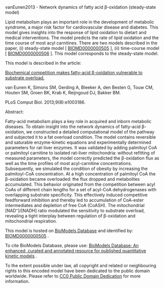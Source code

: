 

vanEunen2013 - Network dynamics of fatty acid β-oxidation (steady-state model)

Lipid metabolism plays an important role in the development of metabolic
syndrome, a major risk factor for cardiovascular disease and diabetes. This
model gives insights into the response of lipid oxidation to dietart and
medical interventions. The model predicts the rate of lipid oxidation and the
time course of most acyl carnitines. There are two models described in the
paper, (i) steady-state model [
[BIOMD0000000505](http://identifiers.org/biomodels.db/BIOMD0000000505) ], (ii)
time-course model [
[BIOMD0000000506](http://identifiers.org/biomodels.db/BIOMD0000000506) ]. This
model corresponds to the steady-state model.

This model is described in the article:

[Biochemical competition makes fatty-acid β-oxidation vulnerable to substrate
overload.](http://identifiers.org/pubmed/23966849)

van Eunen K, Simons SM, Gerding A, Bleeker A, den Besten G, Touw CM, Houten
SM, Groen BK, Krab K, Reijngoud DJ, Bakker BM.

PLoS Comput Biol. 2013;9(8):e1003186.

Abstract:

Fatty-acid metabolism plays a key role in acquired and inborn metabolic
diseases. To obtain insight into the network dynamics of fatty-acid
β-oxidation, we constructed a detailed computational model of the pathway and
subjected it to a fat overload condition. The model contains reversible and
saturable enzyme-kinetic equations and experimentally determined parameters
for rat-liver enzymes. It was validated by adding palmitoyl CoA or palmitoyl
carnitine to isolated rat-liver mitochondria: without refitting of measured
parameters, the model correctly predicted the β-oxidation flux as well as the
time profiles of most acyl-carnitine concentrations. Subsequently, we
simulated the condition of obesity by increasing the palmitoyl-CoA
concentration. At a high concentration of palmitoyl CoA the β-oxidation became
overloaded: the flux dropped and metabolites accumulated. This behavior
originated from the competition between acyl CoAs of different chain lengths
for a set of acyl-CoA dehydrogenases with overlapping substrate specificity.
This effectively induced competitive feedforward inhibition and thereby led to
accumulation of CoA-ester intermediates and depletion of free CoA (CoASH). The
mitochondrial [NAD⁺]/[NADH] ratio modulated the sensitivity to substrate
overload, revealing a tight interplay between regulation of β-oxidation and
mitochondrial respiration.

This model is hosted on [BioModels Database](http://www.ebi.ac.uk/biomodels/)
and identified by:
[BIOMD0000000505](http://identifiers.org/biomodels.db/BIOMD0000000505) .

To cite BioModels Database, please use: [BioModels Database: An enhanced,
curated and annotated resource for published quantitative kinetic
models](http://identifiers.org/pubmed/20587024) .

To the extent possible under law, all copyright and related or neighbouring
rights to this encoded model have been dedicated to the public domain
worldwide. Please refer to [CC0 Public Domain
Dedication](http://creativecommons.org/publicdomain/zero/1.0/) for more
information.

